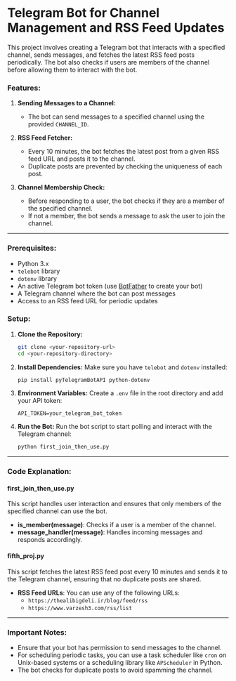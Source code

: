 # Telegram Bot for Channel Management and RSS Feed Updates

This project involves creating a Telegram bot that interacts with a specified channel, sends messages, and fetches the latest RSS feed posts periodically. The bot also checks if users are members of the channel before allowing them to interact with the bot.

### Features:
1. **Sending Messages to a Channel:**
   - The bot can send messages to a specified channel using the provided `CHANNEL_ID`.

2. **RSS Feed Fetcher:**
   - Every 10 minutes, the bot fetches the latest post from a given RSS feed URL and posts it to the channel.
   - Duplicate posts are prevented by checking the uniqueness of each post.

3. **Channel Membership Check:**
   - Before responding to a user, the bot checks if they are a member of the specified channel.
   - If not a member, the bot sends a message to ask the user to join the channel.

---

### Prerequisites:
- Python 3.x
- `telebot` library
- `dotenv` library
- An active Telegram bot token (use [BotFather](https://core.telegram.org/bots#botfather) to create your bot)
- A Telegram channel where the bot can post messages
- Access to an RSS feed URL for periodic updates

### Setup:
1. **Clone the Repository:**
   ```bash
   git clone <your-repository-url>
   cd <your-repository-directory>
   ```

2. **Install Dependencies:**
   Make sure you have `telebot` and `dotenv` installed:
   ```bash
   pip install pyTelegramBotAPI python-dotenv
   ```

3. **Environment Variables:**
   Create a `.env` file in the root directory and add your API token:
   ```
   API_TOKEN=your_telegram_bot_token
   ```

4. **Run the Bot:**
   Run the bot script to start polling and interact with the Telegram channel:
   ```bash
   python first_join_then_use.py
   ```

---

### Code Explanation:

#### **first_join_then_use.py**
This script handles user interaction and ensures that only members of the specified channel can use the bot.

- **is_member(message)**: Checks if a user is a member of the channel.
- **message_handler(message)**: Handles incoming messages and responds accordingly.

#### **fifth_proj.py**
This script fetches the latest RSS feed post every 10 minutes and sends it to the Telegram channel, ensuring that no duplicate posts are shared.

- **RSS Feed URLs**: You can use any of the following URLs:
   - `https://thealibigdeli.ir/blog/feed/rss`
   - `https://www.varzesh3.com/rss/list`

---

### Important Notes:
- Ensure that your bot has permission to send messages to the channel.
- For scheduling periodic tasks, you can use a task scheduler like `cron` on Unix-based systems or a scheduling library like `APScheduler` in Python.
- The bot checks for duplicate posts to avoid spamming the channel.
